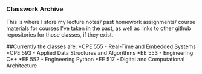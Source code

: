 ### Classwork Archive

This is where I store my lecture notes/ past homework assignments/ course materials for courses I've taken in the past, as well as links to other github repositories for those classes, if they exist.

##Currently the classes are:
*CPE 555 - Real-Time and Embedded Systems
*CPE 593 - Applied Data Structures and Algorithms
*EE 553 - Engineering C++
*EE 552 - Engineering Python
*EE 517 - Digital and Computational Architecture
